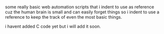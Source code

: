 some really basic web automation scripts that i indent to use as reference cuz the human brain is small and can easily forget things so i indent to use a reference to keep the track of even the most basic things.

i havent added C code yet but i will add it soon. 
